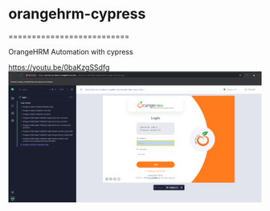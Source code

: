 # orangehrm-cypress
==========================

OrangeHRM Automation with cypress

https://youtu.be/0baKzgSSdfg
![alt text](image.png)
